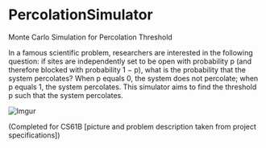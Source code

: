 # PercolationSimulator
Monte Carlo Simulation for Percolation Threshold

In a famous scientific problem, researchers are interested in the following question: if sites are independently set to be open with probability p (and therefore blocked with probability 1 − p), what is the probability that the system percolates? When p equals 0, the system does not percolate; when p equals 1, the system percolates. This simulator aims to find the threshold p such that the system percolates.

![Imgur](https://i.imgur.com/14RrU6x.png)

(Completed for CS61B [picture and problem description taken from project specifications])
